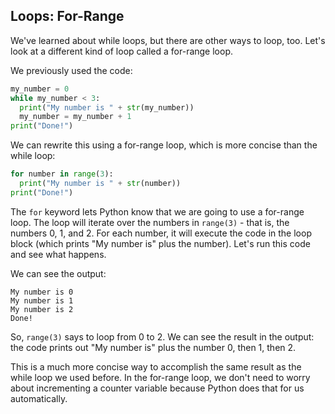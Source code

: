 ## Loops: For-Range 

We've learned about while loops, but there are other ways to loop, too. Let's look at a different kind of loop called a for-range loop. 

We previously used the code:
```python
my_number = 0
while my_number < 3:
  print("My number is " + str(my_number))
  my_number = my_number + 1
print("Done!")
```

We can rewrite this using a for-range loop, which is more concise than the while loop:
```python
for number in range(3):
  print("My number is " + str(number))
print("Done!")
```

The `for` keyword lets Python know that we are going to use a for-range loop. The loop will iterate over the numbers in `range(3)` - that is, the numbers 0, 1, and 2. For each number, it will execute the code in the loop block (which prints "My number is" plus the number).  Let's run this code and see what happens.

We can see the output:
```
My number is 0
My number is 1
My number is 2
Done!
```

So, `range(3)` says to loop from 0 to 2.  We can see the result in the output: the code prints out "My number is" plus the number 0, then 1, then 2.

This is a much more concise way to accomplish the same result as the while loop we used before. In the for-range loop, we don't need to worry about incrementing a counter variable because Python does that for us automatically. 
